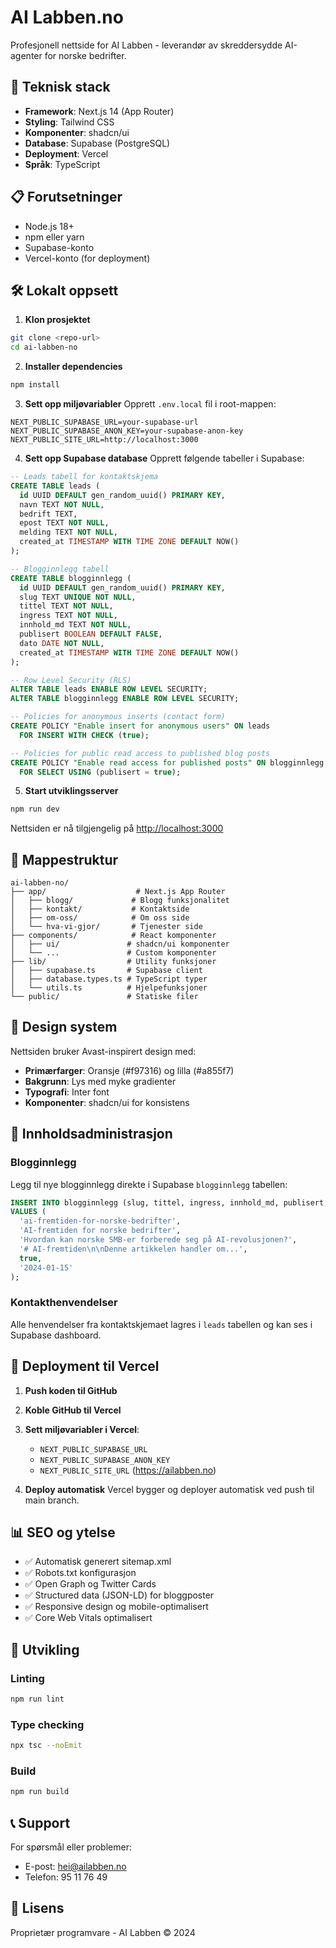 # AI Labben.no

Profesjonell nettside for AI Labben - leverandør av skreddersydde AI-agenter for norske bedrifter.

## 🚀 Teknisk stack

- **Framework**: Next.js 14 (App Router)
- **Styling**: Tailwind CSS
- **Komponenter**: shadcn/ui
- **Database**: Supabase (PostgreSQL)
- **Deployment**: Vercel
- **Språk**: TypeScript

## 📋 Forutsetninger

- Node.js 18+ 
- npm eller yarn
- Supabase-konto
- Vercel-konto (for deployment)

## 🛠️ Lokalt oppsett

1. **Klon prosjektet**
```bash
git clone <repo-url>
cd ai-labben-no
```

2. **Installer dependencies**
```bash
npm install
```

3. **Sett opp miljøvariabler**
Opprett `.env.local` fil i root-mappen:
```env
NEXT_PUBLIC_SUPABASE_URL=your-supabase-url
NEXT_PUBLIC_SUPABASE_ANON_KEY=your-supabase-anon-key
NEXT_PUBLIC_SITE_URL=http://localhost:3000
```

4. **Sett opp Supabase database**
Opprett følgende tabeller i Supabase:

```sql
-- Leads tabell for kontaktskjema
CREATE TABLE leads (
  id UUID DEFAULT gen_random_uuid() PRIMARY KEY,
  navn TEXT NOT NULL,
  bedrift TEXT,
  epost TEXT NOT NULL,
  melding TEXT NOT NULL,
  created_at TIMESTAMP WITH TIME ZONE DEFAULT NOW()
);

-- Blogginnlegg tabell
CREATE TABLE blogginnlegg (
  id UUID DEFAULT gen_random_uuid() PRIMARY KEY,
  slug TEXT UNIQUE NOT NULL,
  tittel TEXT NOT NULL,
  ingress TEXT NOT NULL,
  innhold_md TEXT NOT NULL,
  publisert BOOLEAN DEFAULT FALSE,
  dato DATE NOT NULL,
  created_at TIMESTAMP WITH TIME ZONE DEFAULT NOW()
);

-- Row Level Security (RLS)
ALTER TABLE leads ENABLE ROW LEVEL SECURITY;
ALTER TABLE blogginnlegg ENABLE ROW LEVEL SECURITY;

-- Policies for anonymous inserts (contact form)
CREATE POLICY "Enable insert for anonymous users" ON leads
  FOR INSERT WITH CHECK (true);

-- Policies for public read access to published blog posts
CREATE POLICY "Enable read access for published posts" ON blogginnlegg
  FOR SELECT USING (publisert = true);
```

5. **Start utviklingsserver**
```bash
npm run dev
```

Nettsiden er nå tilgjengelig på [http://localhost:3000](http://localhost:3000)

## 📁 Mappestruktur

```
ai-labben-no/
├── app/                    # Next.js App Router
│   ├── blogg/             # Blogg funksjonalitet
│   ├── kontakt/           # Kontaktside
│   ├── om-oss/            # Om oss side
│   └── hva-vi-gjor/       # Tjenester side
├── components/            # React komponenter
│   ├── ui/               # shadcn/ui komponenter
│   └── ...               # Custom komponenter
├── lib/                  # Utility funksjoner
│   ├── supabase.ts       # Supabase client
│   ├── database.types.ts # TypeScript typer
│   └── utils.ts          # Hjelpefunksjoner
└── public/               # Statiske filer
```

## 🎨 Design system

Nettsiden bruker Avast-inspirert design med:
- **Primærfarger**: Oransje (#f97316) og lilla (#a855f7)
- **Bakgrunn**: Lys med myke gradienter
- **Typografi**: Inter font
- **Komponenter**: shadcn/ui for konsistens

## 📝 Innholdsadministrasjon

### Blogginnlegg
Legg til nye blogginnlegg direkte i Supabase `blogginnlegg` tabellen:

```sql
INSERT INTO blogginnlegg (slug, tittel, ingress, innhold_md, publisert, dato)
VALUES (
  'ai-fremtiden-for-norske-bedrifter',
  'AI-fremtiden for norske bedrifter', 
  'Hvordan kan norske SMB-er forberede seg på AI-revolusjonen?',
  '# AI-fremtiden\n\nDenne artikkelen handler om...',
  true,
  '2024-01-15'
);
```

### Kontakthenvendelser
Alle henvendelser fra kontaktskjemaet lagres i `leads` tabellen og kan ses i Supabase dashboard.

## 🚀 Deployment til Vercel

1. **Push koden til GitHub**
2. **Koble GitHub til Vercel**
3. **Sett miljøvariabler i Vercel**:
   - `NEXT_PUBLIC_SUPABASE_URL`
   - `NEXT_PUBLIC_SUPABASE_ANON_KEY`
   - `NEXT_PUBLIC_SITE_URL` (https://ailabben.no)

4. **Deploy automatisk**
Vercel bygger og deployer automatisk ved push til main branch.

## 📊 SEO og ytelse

- ✅ Automatisk generert sitemap.xml
- ✅ Robots.txt konfigurasjon
- ✅ Open Graph og Twitter Cards
- ✅ Structured data (JSON-LD) for bloggposter
- ✅ Responsive design og mobile-optimalisert
- ✅ Core Web Vitals optimalisert

## 🔧 Utvikling

### Linting
```bash
npm run lint
```

### Type checking
```bash
npx tsc --noEmit
```

### Build
```bash
npm run build
```

## 📞 Support

For spørsmål eller problemer:
- E-post: hei@ailabben.no
- Telefon: 95 11 76 49

## 📄 Lisens

Proprietær programvare - AI Labben © 2024 